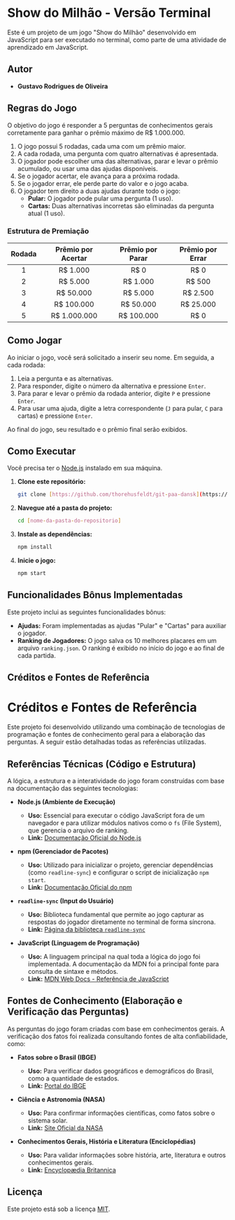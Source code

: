 # Show do Milhão - Versão Terminal

Este é um projeto de um jogo "Show do Milhão" desenvolvido em JavaScript para ser executado no terminal, como parte de uma atividade de aprendizado em JavaScript.

## Autor

* **Gustavo Rodrigues de Oliveira** 

## Regras do Jogo

O objetivo do jogo é responder a 5 perguntas de conhecimentos gerais corretamente para ganhar o prêmio máximo de R$ 1.000.000.

1.  O jogo possui 5 rodadas, cada uma com um prêmio maior.
2.  A cada rodada, uma pergunta com quatro alternativas é apresentada.
3.  O jogador pode escolher uma das alternativas, parar e levar o prêmio acumulado, ou usar uma das ajudas disponíveis.
4.  Se o jogador acertar, ele avança para a próxima rodada.
5.  Se o jogador errar, ele perde parte do valor e o jogo acaba.
6.  O jogador tem direito a duas ajudas durante todo o jogo:
    * **Pular:** O jogador pode pular uma pergunta (1 uso).
    * **Cartas:** Duas alternativas incorretas são eliminadas da pergunta atual (1 uso).

### Estrutura de Premiação

| Rodada | Prêmio por Acertar | Prêmio por Parar | Prêmio por Errar |
| :----: | :----------------: | :---------------: | :---------------: |
|   1    |     R$ 1.000       |       R$ 0        |       R$ 0        |
|   2    |     R$ 5.000       |     R$ 1.000      |      R$ 500       |
|   3    |     R$ 50.000      |     R$ 5.000      |     R$ 2.500      |
|   4    |    R$ 100.000      |     R$ 50.000     |     R$ 25.000     |
|   5    |   R$ 1.000.000     |    R$ 100.000     |       R$ 0        |

## Como Jogar

Ao iniciar o jogo, você será solicitado a inserir seu nome. Em seguida, a cada rodada:

1.  Leia a pergunta e as alternativas.
2.  Para responder, digite o número da alternativa e pressione `Enter`.
3.  Para parar e levar o prêmio da rodada anterior, digite `P` e pressione `Enter`.
4.  Para usar uma ajuda, digite a letra correspondente (`J` para pular, `C` para cartas) e pressione `Enter`.

Ao final do jogo, seu resultado e o prêmio final serão exibidos.

## Como Executar

Você precisa ter o [Node.js](https://nodejs.org/) instalado em sua máquina.

1.  **Clone este repositório:**
    ```bash
    git clone [https://github.com/thorehusfeldt/git-paa-dansk](https://github.com/thorehusfeldt/git-paa-dansk)
    ```
2.  **Navegue até a pasta do projeto:**
    ```bash
    cd [nome-da-pasta-do-repositorio]
    ```
3.  **Instale as dependências:**
    ```bash
    npm install
    ```
4.  **Inicie o jogo:**
    ```bash
    npm start
    ```

## Funcionalidades Bônus Implementadas

Este projeto inclui as seguintes funcionalidades bônus:

* **Ajudas:** Foram implementadas as ajudas "Pular" e "Cartas" para auxiliar o jogador.
* **Ranking de Jogadores:** O jogo salva os 10 melhores placares em um arquivo `ranking.json`. O ranking é exibido no início do jogo e ao final de cada partida.

## Créditos e Fontes de Referência

# Créditos e Fontes de Referência

Este projeto foi desenvolvido utilizando uma combinação de tecnologias de programação e fontes de conhecimento geral para a elaboração das perguntas. A seguir estão detalhadas todas as referências utilizadas.

## Referências Técnicas (Código e Estrutura)

A lógica, a estrutura e a interatividade do jogo foram construídas com base na documentação das seguintes tecnologias:

* **Node.js (Ambiente de Execução)**
    * **Uso:** Essencial para executar o código JavaScript fora de um navegador e para utilizar módulos nativos como o `fs` (File System), que gerencia o arquivo de ranking.
    * **Link:** [Documentação Oficial do Node.js](https://nodejs.org/api/)

* **npm (Gerenciador de Pacotes)**
    * **Uso:** Utilizado para inicializar o projeto, gerenciar dependências (como `readline-sync`) e configurar o script de inicialização `npm start`.
    * **Link:** [Documentação Oficial do npm](https://docs.npmjs.com/)

* **`readline-sync` (Input do Usuário)**
    * **Uso:** Biblioteca fundamental que permite ao jogo capturar as respostas do jogador diretamente no terminal de forma síncrona.
    * **Link:** [Página da biblioteca `readline-sync`](https://www.npmjs.com/package/readline-sync)

* **JavaScript (Linguagem de Programação)**
    * **Uso:** A linguagem principal na qual toda a lógica do jogo foi implementada. A documentação da MDN foi a principal fonte para consulta de sintaxe e métodos.
    * **Link:** [MDN Web Docs - Referência de JavaScript](https://developer.mozilla.org/pt-BR/docs/Web/JavaScript)

## Fontes de Conhecimento (Elaboração e Verificação das Perguntas)

As perguntas do jogo foram criadas com base em conhecimentos gerais. A verificação dos fatos foi realizada consultando fontes de alta confiabilidade, como:

* **Fatos sobre o Brasil (IBGE)**
    * **Uso:** Para verificar dados geográficos e demográficos do Brasil, como a quantidade de estados.
    * **Link:** [Portal do IBGE](https://www.ibge.gov.br/)

* **Ciência e Astronomia (NASA)**
    * **Uso:** Para confirmar informações científicas, como fatos sobre o sistema solar.
    * **Link:** [Site Oficial da NASA](https://www.nasa.gov/)

* **Conhecimentos Gerais, História e Literatura (Enciclopédias)**
    * **Uso:** Para validar informações sobre história, arte, literatura e outros conhecimentos gerais.
    * **Link:** [Encyclopædia Britannica](https://www.britannica.com/)

## Licença

Este projeto está sob a licença [MIT](LICENSE).
